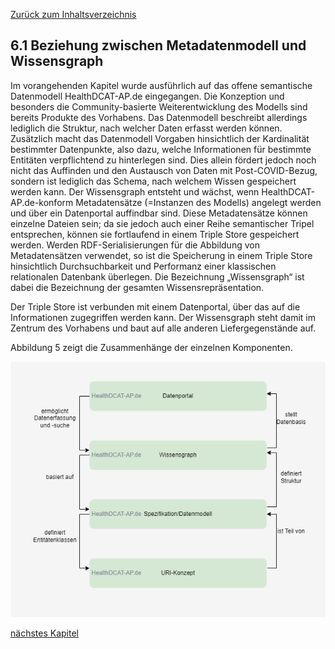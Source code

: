 [Zurück zum Inhaltsverzeichnis](https://healthdcat-ap-de.github.io/healthdcat-ap.de/report_stage_2.html)

## 6.1 Beziehung zwischen Metadatenmodell und Wissensgraph

Im vorangehenden Kapitel wurde ausführlich auf das offene semantische Datenmodell HealthDCAT-AP.de eingegangen. Die Konzeption und besonders die Community-basierte Weiterentwicklung des Modells sind bereits Produkte des Vorhabens. Das Datenmodell beschreibt allerdings lediglich die Struktur, nach welcher Daten erfasst werden können. Zusätzlich macht das Datenmodell Vorgaben hinsichtlich der Kardinalität bestimmter Datenpunkte, also dazu, welche Informationen für bestimmte Entitäten verpflichtend zu hinterlegen sind. Dies allein fördert jedoch noch nicht das Auffinden und den Austausch von Daten mit Post-COVID-Bezug, sondern ist lediglich das Schema, nach welchem Wissen gespeichert werden kann. Der Wissensgraph entsteht und wächst, wenn HealthDCAT-AP.de-konform Metadatensätze (=Instanzen des Modells) angelegt werden und über ein Datenportal auffindbar sind. Diese Metadatensätze können einzelne Dateien sein; da sie jedoch auch einer Reihe semantischer Tripel entsprechen, können sie fortlaufend in einem Triple Store gespeichert werden. Werden RDF-Serialisierungen für die Abbildung von Metadatensätzen verwendet, so ist die Speicherung in einem Triple Store hinsichtlich Durchsuchbarkeit und Performanz einer klassischen relationalen Datenbank überlegen. Die Bezeichnung „Wissensgraph“ ist dabei die Bezeichnung der gesamten Wissensrepräsentation.

Der Triple Store ist verbunden mit einem Datenportal, über das auf die Informationen zugegriffen werden kann. Der Wissensgraph steht damit im Zentrum des Vorhabens und baut auf alle anderen Liefergegenstände auf.

Abbildung 5 zeigt die Zusammenhänge der einzelnen Komponenten.

![Zusammenhänge der Komponenten von HealthDCAT-AP.de](https://github.com/HealthDCAT-AP-de/healthdcat-ap.de/blob/main/images/13_HealthDCAT_Zusammenhaenge.png "Zusammenhänge der Komponenten von HealthDCAT-AP.de")

[nächstes Kapitel](https://healthdcat-ap-de.github.io/healthdcat-ap.de/report_stage_2/6_Initialversion_Wissensgraph/6.2_Datensaetze.html)
